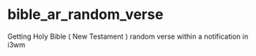 # bible_ar_random_verse
Getting Holy Bible ( New Testament ) random verse within a notification in i3wm
